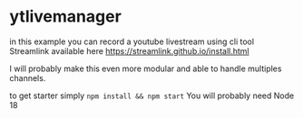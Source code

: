 # ytlivemanager

in this example you can record a youtube livestream using cli tool Streamlink available here https://streamlink.github.io/install.html

I will probably make this even more modular and able to handle multiples channels.

to get starter simply `npm install && npm start`
You will probably need Node 18
